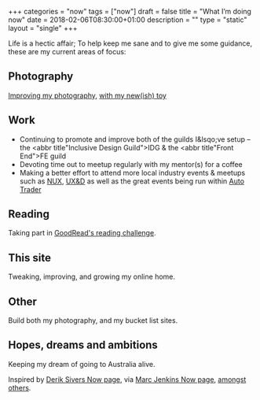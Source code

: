 +++
categories = "now"
tags = ["now"]
draft = false
title = "What I’m doing now"
date = 2018-02-06T08:30:00+01:00
description = ""
type = "static"
layout = "single"
+++

Life is a hectic affair; To help keep me sane and to give me some guidance, these are my current areas of focus:

## Photography
<a href="https://www.instagram.com/_gbbns" rel="noopener">Improving my photography</a>, [with my new(ish) toy](http://www.fujifilm.com/products/digital_cameras/x/fujifilm_x_t1/)

## Work
* Continuing to promote and improve both of the guilds I&lsqo;ve setup &ndash; the <abbr title"Inclusive Design Guild">IDG</abbr> &amp; the <abbr title"Front End">FE</abbr> guild
* Devoting time out to meetup regularly with my mentor(s) for a coffee
* Making a better effort to attend more local industry events &amp; meetups such as <a href="https://nuxuk.org/" rel="noopener">NUX</a>, <a href="https://www.meetup.com/McrUXD/" rel="noopener">UX&amp;D</a> as well as the great events being run within <a href="https://www.autotrader.co.uk/" rel="noopener">Auto Trader</a>

## Reading
Taking part in <a href="https://www.goodreads.com/user_challenges/10861757" rel="noopener">GoodRead's reading challenge</a>.

## This site
Tweaking, improving, and growing my online home.

## Other
Build both my photography, and my bucket list sites.

## Hopes, dreams and ambitions
Keeping my dream of going to Australia alive.

Inspired by <a href="https://sivers.org/nowff" rel="noopener">Derik Sivers Now page</a>, via <a href="https://marcjenkins.co.uk/now/" rel="noopener">Marc Jenkins Now page</a>, <a href="https://nownownow.com" rel="noopener">amongst others</a>.
